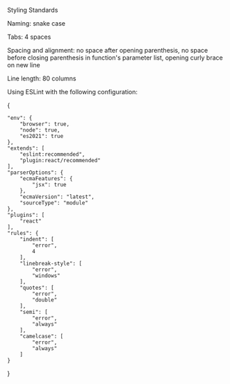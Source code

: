 Styling Standards

Naming: snake case

Tabs: 4 spaces

Spacing and alignment: no space after opening parenthesis, no space before closing parenthesis in function's parameter list,
                       opening curly brace on new line
                       
Line length: 80 columns

Using ESLint with the following configuration:

{

    "env": {
        "browser": true,
        "node": true,
        "es2021": true
    },
    "extends": [
        "eslint:recommended",
        "plugin:react/recommended"
    ],
    "parserOptions": {
        "ecmaFeatures": {
            "jsx": true
        },
        "ecmaVersion": "latest",
        "sourceType": "module"
    },
    "plugins": [
        "react"
    ],
    "rules": {
        "indent": [
            "error",
            4
        ],
        "linebreak-style": [
            "error",
            "windows"
        ],
        "quotes": [
            "error",
            "double"
        ],
        "semi": [
            "error",
            "always"
        ],
        "camelcase": [
            "error",
            "always"
        ]
    }
    
}
